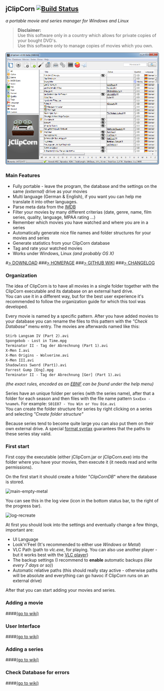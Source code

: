 jClipCorn [![Build Status](https://api.travis-ci.org/Mikescher/jClipCorn.svg)](https://travis-ci.org/Mikescher/jClipCorn)
------------------
*a portable movie and series manager for Windows and Linux*



> **Disclaimer:**  
> Use this software only in a country which allows for private copies of your bought DVD's.  
> Use this software only to manage copies of movies which you own.  

![main-view](README-FILES/main-view.png)

### Main Features

 - Fully portable - leave the program, the database and the settings on the same *(external)* drive as your movies
 - Multi language (German & English), if you want you can help me translate it into other languages.
 - Parse meta data from the [IMDB](http://www.imdb.com/)
 - Filter your movies by many different criterias (date, genre, name, film series, quality, language, MPAA rating ...)
 - Remember which movies you have watched and where you are in a series
 - Automatically generate nice file names and folder structures for your movies and series
 - Generate statistics from your ClipCorn database
 - Tag and rate your watched movies
 - Works under Windows, Linux *(and probably OS X)*

#[> DOWNLOAD](http://www.github.com/Mikescher/jClipCorn/releases)
###[> HOMEPAGE](http://www.mikescher.com/programs/view/jClipCorn)
###[> GITHUB WIKI](https://github.com/Mikescher/jClipCorn/wiki)
###[> CHANGELOG](https://raw.githubusercontent.com/Mikescher/jClipCorn/master/changelog.txt)

### Organization

The idea of ClipCorn is to have all movies in a single folder together with the ClipCorn executable and its database on an external hard drive.  
You can use it in a different way, but for the best user experience it's recommended to follow the organization guide for which this tool was developed.

Every movie is named by a specific pattern. After you have added movies to your database you can rename the files to this pattern with the *"Check Database"* menu entry.
The movies are afterwards named like this:

~~~
Stirb Langsam IV (Part 2).avi
Spongebob - Lost in Time.mpg
Terminator II - Tag der Abrechnung (Part 1).avi
X-Men I.avi
X-Men Origins - Wolverine.avi
X-Men III.avi
Shadowless Sword (Part1).avi
Forrest Gump [Eng].mpg
Terminator II - Tag der Abrechnung [Ger] (Part 1).avi
~~~
*(the exact rules, encoded as an [EBNF](https://en.wikipedia.org/wiki/Extended_Backus%E2%80%93Naur_Form) can be found under the help menu)*

Series have an unique folder per series (with the series name), after that a folder for each season and then files with the file name pattern `SxxExx - %name%`. For example: `S01E07 - You Win or You Die.avi`  
You can create the folder structure for series by right clicking on a series and selecting *"Create folder structure"*

Because series tend to become quite large you can also put them on their own external drive.
A special [format syntax](https://github.com/Mikescher/jClipCorn/wiki/Relative-paths) guarantees that the paths to these series stay valid.

### First start

First copy the executable (either jClipCorn.jar or jClipCorn.exe) into the folder where you have your movies, then execute it (it needs read and write permissions).

On the first start it should create a folder "*ClipCornDB*" where the database is stored.

![main-empty-metal](https://raw.githubusercontent.com/wiki/Mikescher/jClipCorn/FILES/main-empty-metal.png)

You can see this in the log view (icon in the bottom status bar, to the right of the progress bar).

![log-recreate](https://raw.githubusercontent.com/wiki/Mikescher/jClipCorn/FILES/log-recreate.png)

At first you should look into the settings and eventually change a few things, important are:

 - UI Language
 - Look'n'Feel (It's recommended to either use *Windows* or *Metal*)
 - VLC Path (path to *vlc.exe*, for playing. You can also use another player - but it works best with the [VLC player](http://www.videolan.org/vlc/))
 - The backup settings (I recommend to **enable** automatic backups *(like every 7 days or so)*)
 - Automatic relative paths (this should really stay active - otherwise paths will be absolute and everything can go havoc if ClipCorn runs on an external drive)

After that you can start adding your movies and series.

### Adding a movie

####[(go to wiki)](https://github.com/Mikescher/jClipCorn/wiki/Add-new-movie)

### User Interface

####[(go to wiki)](https://github.com/Mikescher/jClipCorn/wiki/User-Interface)

### Adding a series

####[(go to wiki)](https://github.com/Mikescher/jClipCorn/wiki/Add-new-series)

### Check Database for errors

####[(go to wiki)](https://github.com/Mikescher/jClipCorn/wiki/Check-database)
